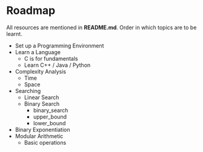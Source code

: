 # Roadmap

All resources are mentioned in **README.md**.
Order in which topics are to be learnt.

- Set up a Programming Environment
- Learn a Language
	- C is for fundamentals
	- Learn C++ / Java / Python
- Complexity Analysis
	- Time
	- Space
- Searching
	- Linear Search
	- Binary Search
		- binary_search
		- upper_bound
		- lower_bound
- Binary Exponentiation
- Modular Arithmetic
	- Basic operations
	